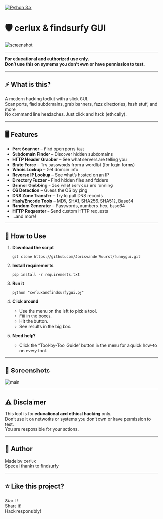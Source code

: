 [![Python 3.x](https://img.shields.io/badge/Python-3.x-blue.svg)](https://www.python.org/)
# 🛡️ cerlux & findsurfy GUI

![screenshot](https://cdn.discordapp.com/attachments/1371456554800254998/1373447401414594590/image.png?ex=682a7211&is=68292091&hm=3688aa7d56180ba490689e47e0157b73b64839e216b453cdd293dfa8ed89d3f8&)

---

**For educational and authorized use only.  
Don’t use this on systems you don’t own or have permission to test.**

---

## ⚡ What is this?

A modern hacking toolkit with a slick GUI.  
Scan ports, find subdomains, grab banners, fuzz directories, hash stuff, and more.  
No command line headaches. Just click and hack (ethically).

---

## 🖥️ Features

- **Port Scanner** – Find open ports fast
- **Subdomain Finder** – Discover hidden subdomains
- **HTTP Header Grabber** – See what servers are telling you
- **Brute Force** – Try passwords from a wordlist (for login forms)
- **Whois Lookup** – Get domain info
- **Reverse IP Lookup** – See what’s hosted on an IP
- **Directory Fuzzer** – Find hidden files and folders
- **Banner Grabbing** – See what services are running
- **OS Detection** – Guess the OS by ping
- **DNS Zone Transfer** – Try to pull DNS records
- **Hash/Encode Tools** – MD5, SHA1, SHA256, SHA512, Base64
- **Random Generator** – Passwords, numbers, hex, base64
- **HTTP Requester** – Send custom HTTP requests
- ...and more!

---

## 🚀 How to Use

1. **Download the script**  
   ```
   git clone https://github.com/JorisvanderVuurst/funnygui.git
   ```

3. **Install requirements**  
   ```
   pip install -r requirements.txt
   ```

4. **Run it**  
   ```
   python "cerluxandfindsurfygui.py"
   ```

5. **Click around**  
   - Use the menu on the left to pick a tool.
   - Fill in the boxes.
   - Hit the button.
   - See results in the big box.

6. **Need help?**  
   - Click the “Tool-by-Tool Guide” button in the menu for a quick how-to on every tool.

---

## 📸 Screenshots

![main](https://cdn.discordapp.com/attachments/1371456554800254998/1373447159541923851/image.png?ex=682a71d8&is=68292058&hm=6c6d73b129d792d89759cb3bbbf62f5938d51b3cc3af74e6be96195a3c108df9&)

---

## ⚠️ Disclaimer

This tool is for **educational and ethical hacking** only.  
Don’t use it on networks or systems you don’t own or have permission to test.  
You are responsible for your actions.

---

## 👤 Author

Made by [cerlux](https://github.com/JorisvanderVuurst)  
Special thanks to findsurfy

---

## ⭐️ Like this project?

Star it!  
Share it!  
Hack responsibly!
